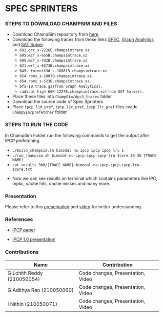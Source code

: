 # SPEC SPRINTERS

### STEPS TO DOWNLOAD CHAMPSIM AND FILES

- Download ChampSim repository from [here](https://github.com/ChampSim/ChampSim).
- Download the following traces from these links [SPEC](https://dpc3.compas.cs.stonybrook.edu/champsim-traces/speccpu/), [Graph Analytics](https://utexas.app.box.com/s/2k54kp8zvrqdfaa8cdhfquvcxwh7yn85/folder/132804598561) and [SAT Solver](https://www.dropbox.com/sh/xs2t9y4cuqlgrlp/AACpzGOj6BcSB-BUolGaBjbta?dl=0).
  * `602.gcc_s-2226B.champsimtrace.xz`
  * `605.mcf_s-665B.champsimtrace.xz`
  * `605.mcf_s-782B.champsimtrace.xz`
  * `621.wrf_s-6673B.champsimtrace.xz`
  * `649. fotonik3d_s-10881B.champsimtrace.xz`
  * `654.roms_s-1007B.champsimtrace.xz.`
  * `654.roms_s-523B.champsimtrace.xz.`
  * `bfs-10.trace.gz(from Graph Analytics).`
  * `cadical-high-60K-1227B.champsimtrace.xz(from SAT Solver).`
- Place these files into `ChampSim/dpc3_traces` folder 
- Download the source code of Spec Sprinters
- Place `ipcp.l1d_pref`, `ipcp.l2c_pref`, `ipcp.llc_pref` files inside `ChampSim/prefetcher` folder

### STEPS TO RUN THE CODE
In ChampSim Folder run the following commands to get the output after IPCP prefetching.
  * `./build_champsim.sh bimodal no ipcp ipcp ipcp lru 1`
  * `./run_champsim.sh bimodal-no-ipcp-ipcp-ipcp-lru-1core 30 30 [TRACE NAME]`
  * `cat results_30M/[TRACE NAME]-bimodal-no-ipcp-ipcp-ipcp-lru-1core.txt`
- Now we can see results on terminal which contains parameters like IPC, mpkc, cache hits, cache misses and many more.


### Presentation
 Please refer to this [presentation](https://docs.google.com/presentation/d/1cNY_NGp6AePsVlPmW1K7c6n6JXECOSeP/edit?usp=sharing&ouid=117917141028873045506&rtpof=true&sd=true) and [video](https://youtu.be/SwNjS9jtsUM) for better understanding.

### References
- [IPCP paper](https://www.cse.iitk.ac.in/users/biswap/IPCP_ISCA20.pdf)

- [IPCP 1.0 presentation](https://dpc3.compas.cs.stonybrook.edu/slides/bouquet.pdf)
### Contributions

| Name                          	| Contribution 	|
|-------------------------------	|--------------	|
| G Lohith Reddy (210050054)       	|        Code changes, Presentation, Video     |
| G Adithya Rao (210050060)        	|        Code changes, Presentation, Video    |
| I Nithin (210050071)    	|        Code changes, Presentation, Video     	|
